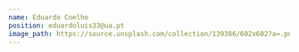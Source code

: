 ```yaml
---
name: Eduardo Coelho
position: eduardoluis33@ua.pt
image_path: https://source.unsplash.com/collection/139386/602x602?a=.png
---
```

